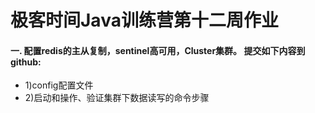 极客时间Java训练营第十二周作业
=========================


#### 一. 配置redis的主从复制，sentinel高可用，Cluster集群。 提交如下内容到github:
* 1)config配置文件
* 2)启动和操作、验证集群下数据读写的命令步骤

